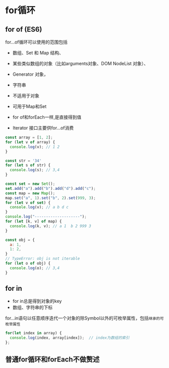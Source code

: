 # for循环

## for of (ES6)

for...of循环可以使用的范围包括

- 数组、Set 和 Map 结构、
- 某些类似数组的对象（比如arguments对象、DOM NodeList 对象）、
- Generator 对象，
- 字符串

- 不适用于对象
- 可用于Map和Set
- for of和forEach一样,是直接得到值
- Iterator 接口主要供for...of消费

```js
const array = [1, 2];
for (let v of array) {
  console.log(v); // 1 2
}

const str = '34'
for (let s of str) {
  console.log(s); // 3,4
}

const set = new Set();
set.add("a").add("b").add("d").add("c");
const map = new Map();
map.set("a", 1).set("b", 2).set(999, 3);
for (let v of set) {
  console.log(v); // a b d c 
}
console.log("--------------------");
for (let [k, v] of map) {
  console.log(k, v); // a 1  b 2 999 3
}

const obj = {
  a: 1,
  1: 2,
}
// TypeError: obj is not iterable
for (let o of obj) {
  console.log(o); // 3,4
}
```

## for in

- for in总是得到对象的key
- 数组、字符串的下标

for...in语句以任意顺序迭代一个对象的除Symbol以外的可枚举属性，包括```继承的可枚举属性```

```js
for(let index in array) {  
  console.log(index, array[index]);  // index为数组的索引
};  
```

## 普通for循环和forEach不做赘述
